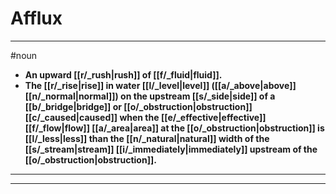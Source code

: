 # Afflux
---
#noun
- **An upward [[r/_rush|rush]] of [[f/_fluid|fluid]].**
- **The [[r/_rise|rise]] in water [[l/_level|level]] ([[a/_above|above]] [[n/_normal|normal]]) on the upstream [[s/_side|side]] of a [[b/_bridge|bridge]] or [[o/_obstruction|obstruction]] [[c/_caused|caused]] when the [[e/_effective|effective]] [[f/_flow|flow]] [[a/_area|area]] at the [[o/_obstruction|obstruction]] is [[l/_less|less]] than the [[n/_natural|natural]] width of the [[s/_stream|stream]] [[i/_immediately|immediately]] upstream of the [[o/_obstruction|obstruction]].**
---
---
